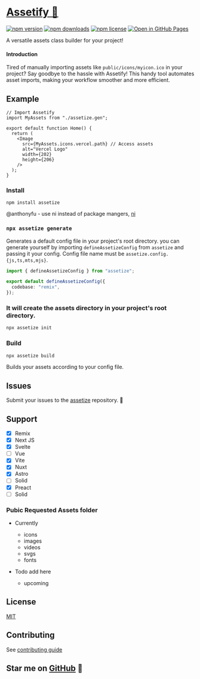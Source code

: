 # [Assetify 🎨](https://npmjs.com/package/assetize)

[![npm version](https://img.shields.io/npm/v/assetize.svg)](https://www.npmjs.com/package/assetize)
[![npm downloads](https://img.shields.io/npm/dm/assetize.svg)](https://www.npmjs.com/package/assetize)
[![npm license](https://img.shields.io/npm/l/assetize.svg)](https://www.npmjs.com/package/assetize)
[![Open in GitHub Pages](https://img.shields.io/static/v1?label=GitHub&message=assetize&color=blue&style=flat-square)](https://github.com/broisnischal/assetize)

<!-- [![GitHub release](https://img.shields.io/github/release/assetize/assetize.svg)](https://github.com/assetize/assetize/releases) -->

A versatile assets class builder for your project!

#### Introduction

Tired of manually importing assets like `public/icons/myicon.ico` in your project? Say goodbye to the hassle with Assetify! This handy tool automates asset imports, making your workflow smoother and more efficient.

## Example

```tsx
// Import Assetify
import MyAssets from "./assetize.gen";

export default function Home() {
  return (
    <Image
      src={MyAssets.icons.vercel.path} // Access assets
      alt="Vercel Logo"
      width={202}
      height={206}
    />
  );
}
```

### Install

```
npm install assetize
```

@anthonyfu - use ni instead of package mangers, [ni](https://github.com/antfu/ni)

### `npx assetize generate`

Generates a default config file in your project's root directory. you can generate yourself by importing `defineAssetizeConfig` from `assetize` and passing it your config. Config file name must be `assetize.config.{js,ts,mts,mjs}`.

```ts
import { defineAssetizeConfig } from "assetize";

export default defineAssetizeConfig({
  codebase: "remix",
});
```

### It will create the assets directory in your project's root directory.

```bash
npx assetize init
```

### Build

```sh
npx assetize build
```

Builds your assets according to your config file.

## Issues

Submit your issues to the [assetize](https://github.com/broisnischal/assetize/issues) repository. 🤖

## Support

- [x] Remix
- [x] Next JS
- [x] Svelte
- [ ] Vue
- [x] Vite
- [x] Nuxt
- [x] Astro
- [ ] Solid
- [x] Preact
- [ ] Solid

### Pubic Requested Assets folder

- Currently

  - icons
  - images
  - videos
  - svgs
  - fonts

- Todo add here
  - upcoming

## License

[MIT](https://github.com/broisnischal/assetize/blob/master/LICENSE)

## Contributing

See [contributing guide](https://github.com/broisnischal/assetize/blob/master/CONTRIBUTING.md)

## Star me on [GitHub](https://github.com/broisnischal/assetize) 🌟

